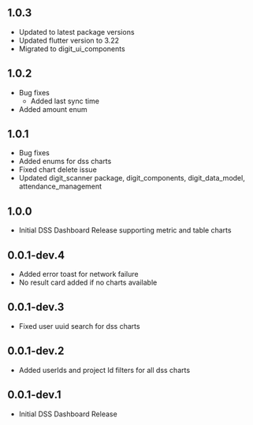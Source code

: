 ## 1.0.3

* Updated to latest package versions
* Updated flutter version to 3.22
* Migrated to digit_ui_components

## 1.0.2

* Bug fixes
    * Added last sync time
* Added amount enum

## 1.0.1

* Bug fixes
* Added enums for dss charts
* Fixed chart delete issue
* Updated digit_scanner package, digit_components, digit_data_model, attendance_management

## 1.0.0

* Initial DSS Dashboard Release supporting metric and table charts

## 0.0.1-dev.4

* Added error toast for network failure
* No result card added if no charts available

## 0.0.1-dev.3

* Fixed user uuid search for dss charts

## 0.0.1-dev.2

* Added userIds and project Id filters for all dss charts

## 0.0.1-dev.1

* Initial DSS Dashboard Release
